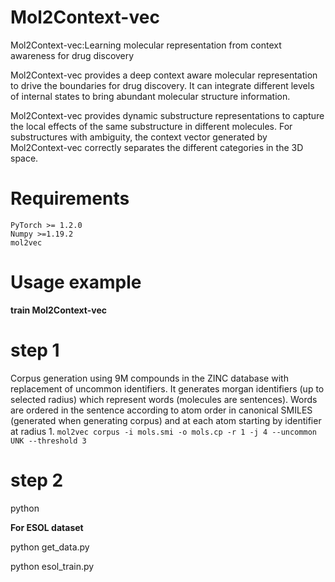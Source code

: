 # Mol2Context-vec
Mol2Context-vec:Learning molecular representation from context awareness for drug discovery

Mol2Context-vec provides a deep context aware molecular representation to drive the boundaries for drug discovery. It can integrate different levels of internal states to bring abundant molecular structure information.


Mol2Context-vec provides dynamic substructure representations to capture the local effects of the same substructure in different molecules. For substructures with ambiguity, the context vector generated by Mol2Context-vec correctly separates the different categories in the 3D space.

# Requirements 
```
PyTorch >= 1.2.0
Numpy >=1.19.2
mol2vec
```

# Usage example

**train Mol2Context-vec**
# step 1
Corpus generation using 9M compounds in the ZINC database with replacement of uncommon identifiers. It generates morgan identifiers (up to selected radius) which represent words (molecules are sentences). Words are ordered in the sentence according to atom order in canonical SMILES (generated when generating corpus) and at each atom starting by identifier at radius 1.
`mol2vec corpus -i mols.smi -o mols.cp -r 1 -j 4 --uncommon UNK --threshold 3`
# step 2
python 

**For ESOL dataset**

python get_data.py

python esol_train.py
